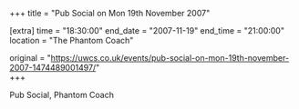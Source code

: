 +++
title = "Pub Social on Mon 19th November 2007"

[extra]
time = "18:30:00"
end_date = "2007-11-19"
end_time = "21:00:00"
location = "The Phantom Coach"

original = "https://uwcs.co.uk/events/pub-social-on-mon-19th-november-2007-1474489001497/"    
+++

Pub Social, Phantom Coach

